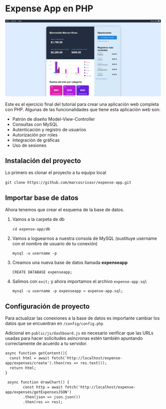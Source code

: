 # Expense App en PHP

![alt text](docs/expense-app-cover.jpg)

Este es el ejercicio final del tutorial para crear una aplicación web completa con PHP. Algunas de las funcionalidades que tiene esta aplicación web son:
- Patrón de diseño Model-View-Controller
- Consultas con MySQL
- Autenticación y registro de usuarios
- Autorización por roles
- Integración de gráficas
- Uso de sesiones

## Instalación del proyecto

Lo primero es clonar el proyecto a tu equipo local

```git clone https://github.com/marcosrivasr/expense-app.git```

## Importar base de datos

Ahora tenemos que crear el esquema de la base de datos.

1. Vamos a la carpeta de db

    ```cd expense-app/db```

2. Vamos a loguearnos a nuestra consola de MySQL (sustituye username con el nombre de usuario de tu conexión)

    ```terminal 
    mysql -u username -p
    ```

3. Creamos una nueva base de datos llamada **expenseapp**

    ```shell
    CREATE DATABASE expenseapp;
    ```

4. Salimos con `exit;` y ahora importamos el archivo `expense-app.sql`

    ```shell    
    mysql -u username -p expenseapp < expense-app.sql;
    ```

## Configuración de proyecto

Para actualizar las conexiones a la base de datos es importante cambiar los datos que se encuentran en `/config/config.php`

Adicional en `public/js/dashboard.js` es necesario verificar que las URLs usadas para hacer solicitudes asíncronas estén también apuntando correctamente de acuerdo a tu servidor.

```
async function getContent(){
  const html = await fetch('http://localhost/expense-app/expenses/create').then(res => res.text());
  return html;
}
```

```
 async function drawChart() {
        const http = await fetch('http://localhost/expense-app/expenses/getExpensesJSON')
        .then(json => json.json())
        .then(res => res);
```